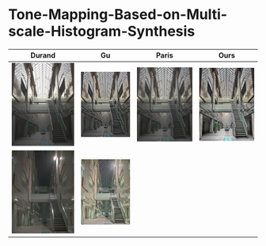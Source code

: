 

# Tone-Mapping-Based-on-Multi-scale-Histogram-Synthesis





|                           Durand                           |                         Gu                         |                          Paris                           |                   Ours                   |
| :--------------------------------------------------------: | :------------------------------------------------: | :------------------------------------------------------: | :--------------------------------------: |
| ![Durand](./images/AtriumMorning/AtriumMorning_durand.jpg) | ![Gu](./images/AtriumMorning/AtriumMorning_Gu.jpg) | ![Paris](./images/AtriumMorning/AtriumMorning_paris.jpg) | ![Ours](./images/AtriumMorning/Ours.png) |
|            ![](./images/AtriumNight/durand.jpg)            |          ![](./images/AtriumNight/gu.jpg)          |                                                          |                                          |





